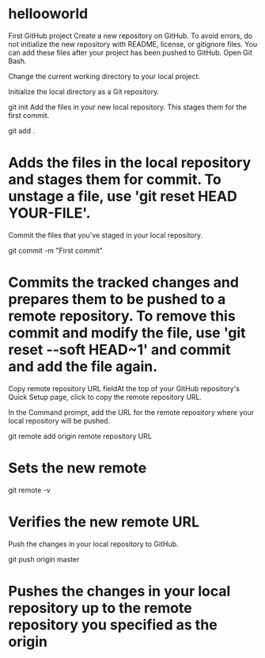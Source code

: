 # hellooworld
First GitHub project
Create a new repository on GitHub. To avoid errors, do not initialize the new repository with README, license, or gitignore files. You can add these files after your project has been pushed to GitHub.
Open Git Bash.

Change the current working directory to your local project.

Initialize the local directory as a Git repository.

git init
Add the files in your new local repository. This stages them for the first commit.

git add .
# Adds the files in the local repository and stages them for commit. To unstage a file, use 'git reset HEAD YOUR-FILE'.
Commit the files that you've staged in your local repository.

git commit -m "First commit"
# Commits the tracked changes and prepares them to be pushed to a remote repository. To remove this commit and modify the file, use 'git reset --soft HEAD~1' and commit and add the file again.
Copy remote repository URL fieldAt the top of your GitHub repository's Quick Setup page, click  to copy the remote repository URL.

In the Command prompt, add the URL for the remote repository where your local repository will be pushed.

git remote add origin remote repository URL
# Sets the new remote
git remote -v
# Verifies the new remote URL
Push the changes in your local repository to GitHub.

git push origin master
# Pushes the changes in your local repository up to the remote repository you specified as the origin
